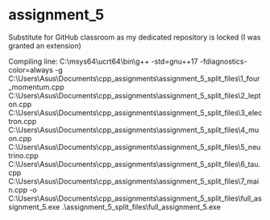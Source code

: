 # assignment_5
Substitute for GitHub classroom as my dedicated repository is locked (I was granted an extension)

Compiling line:
C:\msys64\ucrt64\bin\g++ -std=gnu++17 -fdiagnostics-color=always -g C:\Users\Asus\Documents\cpp_assignments\assignment_5_split_files\1_four_momentum.cpp C:\Users\Asus\Documents\cpp_assignments\assignment_5_split_files\2_lepton.cpp C:\Users\Asus\Documents\cpp_assignments\assignment_5_split_files\3_electron.cpp C:\Users\Asus\Documents\cpp_assignments\assignment_5_split_files\4_muon.cpp C:\Users\Asus\Documents\cpp_assignments\assignment_5_split_files\5_neutrino.cpp C:\Users\Asus\Documents\cpp_assignments\assignment_5_split_files\6_tau.cpp C:\Users\Asus\Documents\cpp_assignments\assignment_5_split_files\7_main.cpp -o C:\Users\Asus\Documents\cpp_assignments\assignment_5_split_files\full_assignment_5.exe
.\\assignment_5_split_files\full_assignment_5.exe
